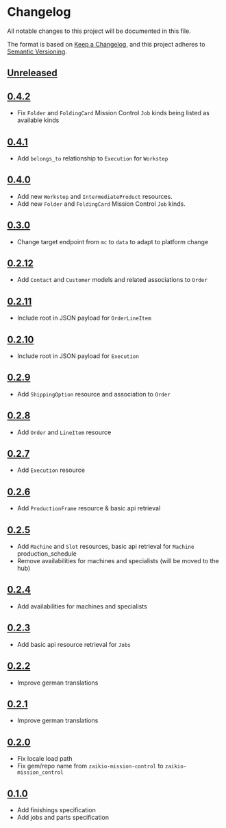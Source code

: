 # Changelog

All notable changes to this project will be documented in this file.

The format is based on [Keep a Changelog](https://keepachangelog.com/en/1.0.0/),
and this project adheres to [Semantic Versioning](https://semver.org/spec/v2.0.0.html).

## [Unreleased]

## [0.4.2]

- Fix `Folder` and `FoldingCard` Mission Control `Job` kinds being listed as available kinds 

## [0.4.1]

- Add `belongs_to` relationship to `Execution` for `Workstep`

## [0.4.0]

- Add new `Workstep` and `IntermediateProduct` resources.
- Add new `Folder` and `FoldingCard` Mission Control `Job` kinds.

## [0.3.0]

- Change target endpoint from `mc` to `data` to adapt to platform change

## [0.2.12]

- Add `Contact` and `Customer` models and related associations to `Order`

## [0.2.11]

- Include root in JSON payload for `OrderLineItem`

## [0.2.10]

- Include root in JSON payload for `Execution`

## [0.2.9]

- Add `ShippingOption` resource and association to `Order`

## [0.2.8]

- Add `Order` and `LineItem` resource

## [0.2.7]

- Add `Execution` resource

## [0.2.6]

- Add `ProductionFrame` resource & basic api retrieval

## [0.2.5]

- Add `Machine` and `Slot` resources, basic api retrieval for `Machine` production_schedule
- Remove availabilities for machines and specialists (will be moved to the hub)

## [0.2.4]

- Add availabilities for machines and specialists

## [0.2.3]

- Add basic api resource retrieval for `Jobs`

## [0.2.2]

- Improve german translations

## [0.2.1]

- Improve german translations

## [0.2.0]

- Fix locale load path
- Fix gem/repo name from `zaikio-mission-control` to `zaikio-mission_control`

## [0.1.0]

- Add finishings specification
- Add jobs and parts specification

[Unreleased]: https://github.com/zaikio/zaikio-mission_control-ruby/compare/v0.4.2..HEAD
[0.4.2]: https://github.com/zaikio/zaikio-mission_control-ruby/compare/v0.4.0..v0.4.2
[0.4.1]: https://github.com/zaikio/zaikio-mission_control-ruby/compare/v0.4.0..v0.4.1
[0.4.0]: https://github.com/zaikio/zaikio-mission_control-ruby/compare/v0.3.0..v0.4.0
[0.3.0]: https://github.com/zaikio/zaikio-mission_control-ruby/compare/v0.2.12..v0.3.0
[0.2.12]: https://github.com/zaikio/zaikio-mission_control-ruby/compare/v0.2.11..v0.2.12
[0.2.11]: https://github.com/zaikio/zaikio-mission_control-ruby/compare/v0.2.10..v0.2.11
[0.2.10]: https://github.com/zaikio/zaikio-mission_control-ruby/compare/v0.2.9..v0.2.10
[0.2.9]: https://github.com/zaikio/zaikio-mission_control-ruby/compare/v0.2.8..v0.2.9
[0.2.8]: https://github.com/zaikio/zaikio-mission_control-ruby/compare/v0.2.7..v0.2.8
[0.2.7]: https://github.com/zaikio/zaikio-mission_control-ruby/compare/v0.2.6..v0.2.7
[0.2.6]: https://github.com/zaikio/zaikio-mission_control-ruby/compare/v0.2.5..v0.2.6
[0.2.5]: https://github.com/zaikio/zaikio-mission_control-ruby/compare/v0.2.4..v0.2.5
[0.2.4]: https://github.com/zaikio/zaikio-mission_control-ruby/compare/v0.2.3..v0.2.4
[0.2.3]: https://github.com/zaikio/zaikio-mission_control-ruby/compare/v0.2.2..v0.2.3
[0.2.2]: https://github.com/zaikio/zaikio-mission_control-ruby/compare/v0.2.1..v0.2.2
[0.2.1]: https://github.com/zaikio/zaikio-mission_control-ruby/compare/v0.2.0..v0.2.1
[0.2.0]: https://github.com/zaikio/zaikio-mission_control-ruby/compare/v0.1.0..v0.2.0
[0.1.0]: https://github.com/zaikio/zaikio-mission_control-ruby/compare/064cd089bd85d6061ddef7b85f3fc457635c9b05..v0.1.0
